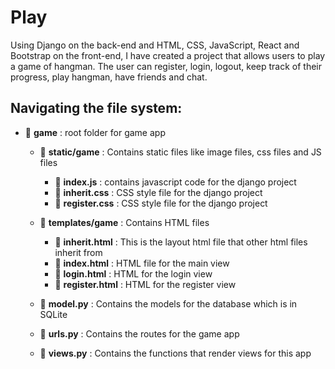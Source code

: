 # Play 
Using Django on the back-end and HTML, CSS, JavaScript, React and Bootstrap on the front-end, I have created a project that allows users to play a game of hangman. The user can register, login, logout, keep track of their progress, play hangman, have friends and chat.

## Navigating the file system: 
   - :open_file_folder: **game** : root folder for game app
      -  :open_file_folder: **static/game** : Contains static files like image files, css files and JS files
           -   :open_file_folder: **index.js** : contains javascript code for the django project 
           -   :open_file_folder: **inherit.css** : CSS style file for the django project 
           -   :open_file_folder: **register.css** : CSS style file for the django project 
      
      -  :open_file_folder: **templates/game** : Contains HTML  files 
           - :open_file_folder: **inherit.html** : This is the layout html file that other html files inherit from 
           - :open_file_folder: **index.html** : HTML file for the main view 
           - :open_file_folder: **login.html** : HTML for the login view 
           - :open_file_folder: **register.html** : HTML for the register view 
      
      -  :open_file_folder: **model.py** : Contains the models for the database which is in SQLite 
      
      -  :open_file_folder: **urls.py** : Contains the routes for the game app 

      -  :open_file_folder: **views.py** : Contains the functions that render views for this app 
      
   

